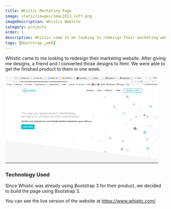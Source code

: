 ```yaml
---
title: Whistic Marketing Page
image: static/images/imac2013_left.png
imageDescription: Whistic Website
category: projects
order: 1
description: Whistic came to me looking to redesign their marketing website.  After giving me designs, a friend and I converted those designs to html.
tags: [Bootstrap ,web]
---
```


Whistic came to me looking to redesign their marketing website.  After giving me designs, a friend and I converted those designs to html.  We were able to get the finished product to them in one week.

![Scrolling through whistic's home page](/static/images/giphy-whistic-marketing-scrolling.gif)

### Technology Used
Since Whistic was already using Bootstrap 3 for their product, we decided to build the page using Bootstrap 3.

You can see the live version of the website at <https://www.whistic.com/>